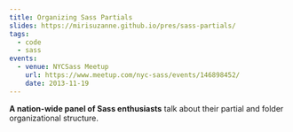 ```yaml
---
title: Organizing Sass Partials
slides: https://mirisuzanne.github.io/pres/sass-partials/
tags:
  - code
  - sass
events:
  - venue: NYCSass Meetup
    url: https://www.meetup.com/nyc-sass/events/146898452/
    date: 2013-11-19
---
```


**A nation-wide panel of Sass enthusiasts**
talk about their partial and folder organizational structure.
